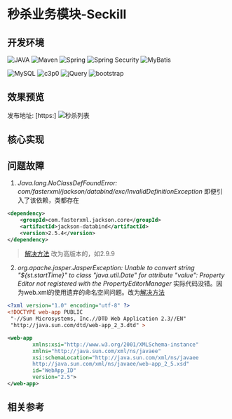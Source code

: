 # 秒杀业务模块-Seckill

## 开发环境
![JAVA](https://img.shields.io/badge/Java-1.8-green.svg) 
![Maven](https://img.shields.io/badge/Maven-3.5-orange.svg)
![Spring](https://img.shields.io/badge/Spring-5.1-green.svg)
![Spring Security](https://img.shields.io/badge/SpringMVC-5.1-color.svg)
![MyBatis](https://img.shields.io/badge/MyBatis-3.5-red.svg)  

![MySQL](https://img.shields.io/badge/MySQL-8.0-blue.svg)
![c3p0](https://img.shields.io/badge/c3p0-8.0-orange.svg)
![jQuery](https://img.shields.io/badge/jQuery-3.3-brown.svg)
![bootstrap](https://img.shields.io/badge/Bootstrap-3.3-purple.svg)

## 效果预览
发布地址:  [https:]
![秒杀列表](https://i.loli.net/2019/07/20/5d32caf7d2cf624757.png)

## 核心实现

## 问题故障
1. *Java.lang.NoClassDefFoundError: com/fasterxml/jackson/databind/exc/InvalidDefinitionException*
即便引入了该依赖，类都存在
```xml
<dependency>
    <groupId>com.fasterxml.jackson.core</groupId>
    <artifactId>jackson-databind</artifactId>
    <version>2.5.4</version>
</dependency>
```
>[解决方法](https://stackoverflow.com/questions/44718345/java-lang-noclassdeffounderror-com-fasterxml-jackson-databind-exc-invaliddefini)
改为高版本的，如2.9.9

2. *org.apache.jasper.JasperException: Unable to convert string "${st.startTime}" to class "java.util.Date" for attribute "value": Property Editor not registered with the PropertyEditorManager*
实际代码没错。因为web.xml的<webapp>使用遗弃的命名空间问题。改为[解决方法](http://ykushch.net/jstl-fmtformatdate/)
```xml
<?xml version="1.0" encoding="utf-8" ?>
<!DOCTYPE web-app PUBLIC
 "-//Sun Microsystems, Inc.//DTD Web Application 2.3//EN"
 "http://java.sun.com/dtd/web-app_2_3.dtd" >

<web-app
        xmlns:xsi="http://www.w3.org/2001/XMLSchema-instance"
        xmlns="http://java.sun.com/xml/ns/javaee"
        xsi:schemaLocation="http://java.sun.com/xml/ns/javaee
        http://java.sun.com/xml/ns/javaee/web-app_2_5.xsd"
        id="WebApp_ID"
        version="2.5">
</web-app>
```
## 相关参考